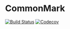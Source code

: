 # CommonMark

[![Build Status](https://travis-ci.com/MichaelHatherly/CommonMark.jl.svg?branch=master)](https://travis-ci.com/MichaelHatherly/CommonMark.jl)
[![Codecov](https://codecov.io/gh/MichaelHatherly/CommonMark.jl/branch/master/graph/badge.svg)](https://codecov.io/gh/MichaelHatherly/CommonMark.jl)

